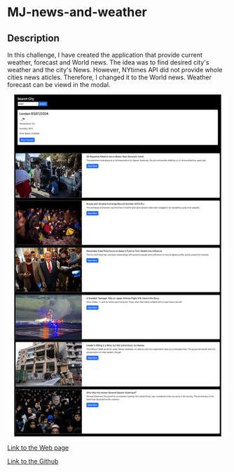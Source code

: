 # MJ-news-and-weather

## Description
In this challenge, I have created the application that provide current weather, forecast and World news. The idea was to find desired city's weather and the city's News. However, NYtimes API did not provide whole cities news aticles. Therefore, I changed it to the World news.
Weather forecast can be viewd in the modal.

![Screenshopt](styles/screencapture-salala1005-github-io-MJ-news-and-weather-2024-01-03-21_22_17.png)

[Link to the Web page]( https://salala1005.github.io/MJ-news-and-weather/)

[Link to the Github](https://github.com/Salala1005/MJ-news-and-weather)